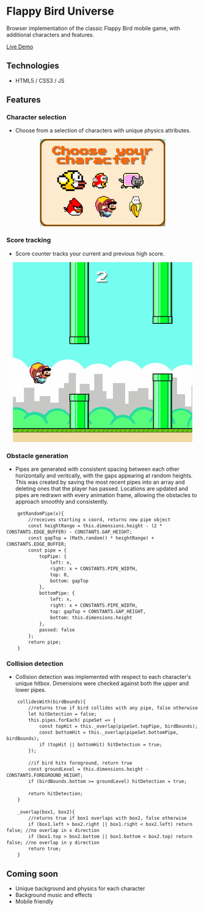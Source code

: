 # Flappy Bird Universe
Browser implementation of the classic Flappy Bird mobile game, with additional characters and features.

<a href="https://esantos2.github.io/Flappy-Bird-Universe/" target="_blank">Live Demo</a>

## Technologies
* HTML5 / CSS3 / JS

## Features

### Character selection
* Choose from a selection of characters with unique physics attributes.
<p align="center">
  <img max-width="600px" height="auto" src="assets\gifs\char_select2.gif">
</p>

### Score tracking
* Score counter tracks your current and previous high score.
<p align="center">
  <img max-width="600px" height="auto" src="assets\gifs\demo_play2.gif">
</p>

### Obstacle generation
* Pipes are generated with consistent spacing between each other horizontally and veritcally, with the gaps appearing at random heights. This was
  created by saving the most recent pipes into an array and deleting ones that the player has passed. Locations are updated and 
  pipes are redrawn with every animation frame, allowing the obstacles to approach smoothly and consistently.

```
    getRandomPipe(x){
        //receives starting x coord, returns new pipe object
        const heightRange = this.dimensions.height - (2 * CONSTANTS.EDGE_BUFFER) - CONSTANTS.GAP_HEIGHT;
        const gapTop = (Math.random() * heightRange) + CONSTANTS.EDGE_BUFFER;
        const pipe = {
            topPipe: {
                left: x,
                right: x + CONSTANTS.PIPE_WIDTH,
                top: 0,
                bottom: gapTop
            },
            bottomPipe: {
                left: x,
                right: x + CONSTANTS.PIPE_WIDTH,
                top: gapTop + CONSTANTS.GAP_HEIGHT,
                bottom: this.dimensions.height
            },
            passed: false
        };
        return pipe;
    }
```

### Collision detection
* Collision detection was implemented with respect to each character's unique hitbox. Dimensions were checked against both the upper and lower pipes.

```
    collidesWith(birdBounds){
        //returns true if bird collides with any pipe, false otherwise
        let hitDetection = false;
        this.pipes.forEach( pipeSet => {
            const topHit = this._overlap(pipeSet.topPipe, birdBounds);
            const bottomHit = this._overlap(pipeSet.bottomPipe, birdBounds);
            if (topHit || bottomHit) hitDetection = true; 
        });

        //if bird hits foreground, return true
        const groundLevel = this.dimensions.height - CONSTANTS.FOREGROUND_HEIGHT;
        if (birdBounds.bottom >= groundLevel) hitDetection = true;

        return hitDetection;
    }

    _overlap(box1, box2){
        //returns true if box1 overlaps with box2, false otherwise
        if (box1.left > box2.right || box1.right < box2.left) return false; //no overlap in x direction
        if (box1.top > box2.bottom || box1.bottom < box2.top) return false; //no overlap in y direction
        return true;
    }
```

## Coming soon

- Unique background and physics for each character
- Background music and effects
- Mobile friendly
